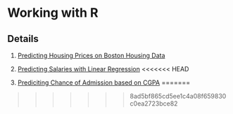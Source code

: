 # Working with R
## Details 
1. [Predicting Housing Prices on Boston Housing Data](./Housing)

2. [Predicting Salaries with Linear Regression](./Salary)
<<<<<<< HEAD

3. [Prediciting Chance of Admission based on CGPA](./Admission)
=======
>>>>>>> 8ad5bf865cd5ee1c4a08f659830c0ea2723bce82
